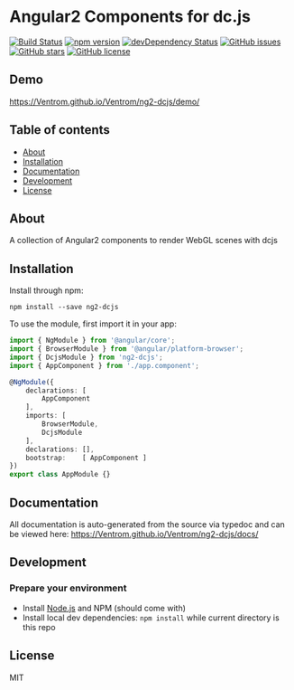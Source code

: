 # Angular2 Components for dc.js
[![Build Status](https://travis-ci.org/Ventrom/Ventrom/ng2-dcjs.svg?branch=master)](https://travis-ci.org/Ventrom/Ventrom/ng2-dcjs)
[![npm version](https://badge.fury.io/js/ng2-dcjs.svg)](http://badge.fury.io/js/ng2-dcjs)
[![devDependency Status](https://david-dm.org/Ventrom/Ventrom/ng2-dcjs/dev-status.svg)](https://david-dm.org/Ventrom/Ventrom/ng2-dcjs#info=devDependencies)
[![GitHub issues](https://img.shields.io/github/issues/Ventrom/Ventrom/ng2-dcjs.svg)](https://github.com/Ventrom/Ventrom/ng2-dcjs/issues)
[![GitHub stars](https://img.shields.io/github/stars/Ventrom/Ventrom/ng2-dcjs.svg)](https://github.com/Ventrom/Ventrom/ng2-dcjs/stargazers)
[![GitHub license](https://img.shields.io/badge/license-MIT-blue.svg)](https://raw.githubusercontent.com/Ventrom/Ventrom/ng2-dcjs/master/LICENSE)

## Demo
https://Ventrom.github.io/Ventrom/ng2-dcjs/demo/

## Table of contents

- [About](#about)
- [Installation](#installation)
- [Documentation](#documentation)
- [Development](#development)
- [License](#licence)

## About

A collection of Angular2 components to render WebGL scenes with dcjs

## Installation

Install through npm:
```
npm install --save ng2-dcjs
```

To use the module, first import it in your app:

```typescript
import { NgModule } from '@angular/core';
import { BrowserModule } from '@angular/platform-browser';
import { DcjsModule } from 'ng2-dcjs';
import { AppComponent } from './app.component';

@NgModule({
    declarations: [
        AppComponent
    ],
    imports: [
        BrowserModule,
        DcjsModule
    ],
    declarations: [],
    bootstrap:    [ AppComponent ]
})
export class AppModule {}
```

## Documentation
All documentation is auto-generated from the source via typedoc and can be viewed here:
https://Ventrom.github.io/Ventrom/ng2-dcjs/docs/

## Development

### Prepare your environment
* Install [Node.js](http://nodejs.org/) and NPM (should come with)
* Install local dev dependencies: `npm install` while current directory is this repo

## License

MIT
